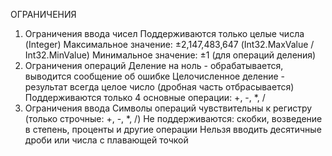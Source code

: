 ОГРАНИЧЕНИЯ

1. Ограничения ввода чисел
Поддерживаются только целые числа (Integer)
Максимальное значение: ±2,147,483,647 (Int32.MaxValue / Int32.MinValue)
Минимальное значение: ±1 (для операций деления)
2. Ограничения операций
Деление на ноль - обрабатывается, выводится сообщение об ошибке
Целочисленное деление - результат всегда целое число (дробная часть отбрасывается)
Поддерживаются только 4 основные операции: +, -, *, /
3. Ограничения ввода
Символы операций чувствительны к регистру (только строчные: +, -, *, /)
Не поддерживаются: скобки, возведение в степень, проценты и другие операции
Нельзя вводить десятичные дроби или числа с плавающей точкой

